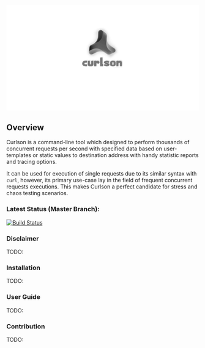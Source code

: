 ![curlson](docs/logo_large.png)

## Overview
Curlson is a command-line tool which designed to perform thousands of concurrent requests per second with specified data based 
on user-templates or static values to destination address with handy statistic reports and tracing options.

It can be used for execution of single requests due to its similar syntax with `curl`, however, its primary use-case lay in the field of 
frequent concurrent requests executions. This makes Curlson a perfect candidate for stress and chaos 
testing scenarios.


### Latest Status (Master Branch):

[![Build Status](https://travis-ci.org/vkrava4/curlson.svg?branch=master)](https://travis-ci.org/vkrava4/curlson)

### Disclaimer
TODO:

### Installation
TODO:

### User Guide
TODO:

### Contribution
TODO:
